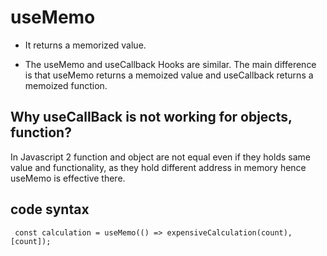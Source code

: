 # useMemo

- It returns a memorized value.

- The useMemo and useCallback Hooks are similar. The main difference is that useMemo returns a memoized value and useCallback returns a memoized function.

## Why useCallBack is not working for objects, function?
 In Javascript 2 function and object are not equal even if they holds same value and functionality, as they hold different address in memory hence useMemo is effective there.

 ## code syntax
 ```
  const calculation = useMemo(() => expensiveCalculation(count), [count]);
  ```